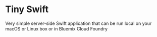 # Tiny Swift
Very simple server-side Swift application that can be run local on your macOS or Linux box or in Bluemix Cloud Foundry
